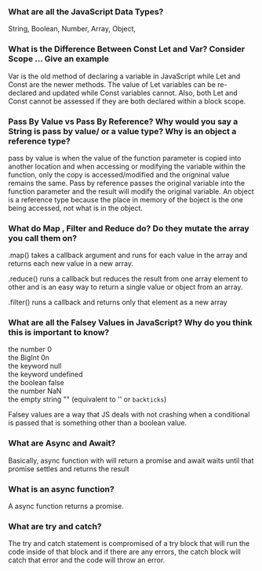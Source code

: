 <h3>What are all the JavaScript Data Types?</h3>
String, Boolean, Number, Array, Object,

<h3>What is the Difference Between Const Let and Var? Consider Scope ... Give an example</h3>

Var is the old method of declaring a variable in JavaScript while Let and Const are the newer methods. The value of Let variables can be re-declared and updated while Const variables cannot. Also, both Let and Const cannot be assessed if they are both declared within a block scope. 


<h3>Pass By Value vs Pass By Reference? Why would you say a String is pass by value/ or a value type? Why is an object a reference type?</h3>
pass by value is when the value of the function parameter is copied into another location and when accessing or modifying the variable within the function, only the copy is accessed/modified and the origninal value remains the same. Pass by reference passes the original variable into the function parameter and the result will modify the original variable. An object is a reference type because the place in memory of the boject is the one being accessed, not what is in the object. 


<h3>What do Map , Filter and Reduce do? Do they mutate the array you call them on? </h3>

.map() takes a callback argument and runs for each value in the array and returns each new value in a new array.

.reduce() runs a callback but reduces the result from one array element to other and is an easy way to return a single value or object from an array. 

.filter() runs a callback and returns only that element as a new array 

<h3>What are all the Falsey Values in JavaScript? Why do you think this is important to know?</h3>

the number 0 </br>
the BigInt 0n </br>
the keyword null </br>
the keyword undefined </br>
the boolean false </br>
the number NaN </br>
the empty string "" (equivalent to '' or `backticks`) </br>

Falsey values are a way that JS deals with not crashing when a conditional is passed that is something other than a boolean value.

<h3>What are Async and Await?</h3>

Basically, async function with will return a promise and await waits until that promise settles and returns the result 

<h3>What is an async function?</h3>

A async function returns a promise. 

<h3>What are try and catch?</h3>

The try and catch statement is compromised of a try block that will run the code inside of that block and if there are any errors, the catch block will catch that error and the code will throw an error.

